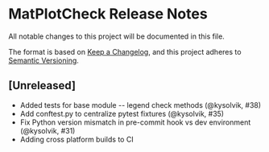 # MatPlotCheck Release Notes

All notable changes to this project will be documented in this file.

The format is based on [Keep a Changelog](https://keepachangelog.com/en/1.0.0/),
and this project adheres to [Semantic Versioning](https://semver.org/spec/v2.0.0.html).

## [Unreleased]
* Added tests for base module -- legend check methods (@kysolvik, #38)
* Add conftest.py to centralize pytest fixtures (@kysolvik, #35)
* Fix Python version mismatch in pre-commit hook vs dev environment (@kysolvik, #31)
* Adding cross platform builds to CI
